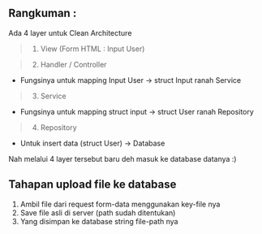 Rangkuman :
-
Ada 4 layer untuk Clean Architecture
> 1. View (Form HTML : Input User)
 
> 2. Handler / Controller
* Fungsinya untuk mapping Input User -> struct Input ranah Service

> 3. Service
* Fungsinya untuk mapping struct input -> struct User ranah Repository

> 4. Repository
* Untuk insert data (struct User) -> Database


Nah melalui 4 layer tersebut baru deh masuk ke database datanya :)

Tahapan upload file ke database
-
1. Ambil file dari request form-data menggunakan key-file nya
2. Save file asli di server (path sudah ditentukan)
3. Yang disimpan ke database string file-path nya